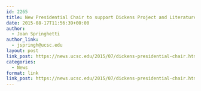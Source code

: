 ```yaml
---
id: 2265
title: New Presidential Chair to support Dickens Project and Literature Studies at UC Santa Cruz
date: 2015-08-17T11:56:39+00:00
author:
  - Joan Springhetti
author_link:
  - jspringh@ucsc.edu
layout: post
link_post: https://news.ucsc.edu/2015/07/dickens-presidential-chair.html
categories:
  - News
format: link
link_post: https://news.ucsc.edu/2015/07/dickens-presidential-chair.html
---
```


